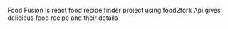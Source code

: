 Food Fusion is react food recipe finder project using food2fork Api gives delicious food recipe and their details 




